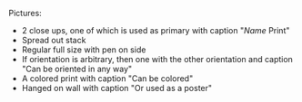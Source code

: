 Pictures:

* 2 close ups, one of which is used as primary with caption "*Name* Print"
* Spread out stack
* Regular full size with pen on side
* If orientation is arbitrary, then one with the other orientation and caption "Can be oriented in any way"
* A colored print with caption "Can be colored"
* Hanged on wall with caption "Or used as a poster"
